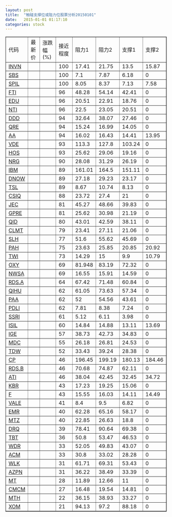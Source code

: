 ```yaml
---
layout: post
title:  "触碰支撑位或阻力位股票分析20150101"
date:   2015-01-01 01:17:10
categories: stock
---
```

<script type="text/javascript">
var stockList = []
stockList.push('gb_invn');
stockList.push('gb_sbs');
stockList.push('gb_spil');
stockList.push('gb_fti');
stockList.push('gb_edu');
stockList.push('gb_nti');
stockList.push('gb_ddd');
stockList.push('gb_qre');
stockList.push('gb_aa');
stockList.push('gb_vde');
stockList.push('gb_hos');
stockList.push('gb_nrg');
stockList.push('gb_ibm');
stockList.push('gb_dnow');
stockList.push('gb_tsl');
stockList.push('gb_csiq');
stockList.push('gb_jec');
stockList.push('gb_gpre');
stockList.push('gb_qid');
stockList.push('gb_clmt');
stockList.push('gb_slh');
stockList.push('gb_pah');
stockList.push('gb_twi');
stockList.push('gb_oxy');
stockList.push('gb_nwsa');
stockList.push('gb_rds.a');
stockList.push('gb_qihu');
stockList.push('gb_paa');
stockList.push('gb_pdli');
stockList.push('gb_ssri');
stockList.push('gb_isil');
stockList.push('gb_ige');
stockList.push('gb_mdc');
stockList.push('gb_tdw');
stockList.push('gb_cp');
stockList.push('gb_rds.b');
stockList.push('gb_ati');
stockList.push('gb_kbr');
stockList.push('gb_f');
stockList.push('gb_vale');
stockList.push('gb_emr');
stockList.push('gb_mtz');
stockList.push('gb_drq');
stockList.push('gb_tbt');
stockList.push('gb_wdr');
stockList.push('gb_acm');
stockList.push('gb_wlk');
stockList.push('gb_azpn');
stockList.push('gb_mt');
stockList.push('gb_cmcm');
stockList.push('gb_mth');
stockList.push('gb_xom');
</script>
<table border="1">
 <tr>
 <td>代码</td>
 <td>最新价</td>
 <td>涨跌幅(%)</td>
 <td>接近程度</td>
 <td>阻力1</td>
 <td>阻力2</td>
 <td>支撑1</td>
 <td>支撑2</td>
</tr>
  <tr id="invn" class="green">
  <td><a href="http://stock.finance.sina.com.cn/usstock/quotes/INVN.html" target="_blank">INVN</a></td><td></td><td></td><td>100</td><td>17.41</td><td>21.75</td><td>13.5</td><td>15.87</td></tr>
  <tr id="sbs" class="green">
  <td><a href="http://stock.finance.sina.com.cn/usstock/quotes/SBS.html" target="_blank">SBS</a></td><td></td><td></td><td>100</td><td>7.1</td><td>7.87</td><td>6.18</td><td>0</td></tr>
  <tr id="spil" class="green">
  <td><a href="http://stock.finance.sina.com.cn/usstock/quotes/SPIL.html" target="_blank">SPIL</a></td><td></td><td></td><td>100</td><td>8.05</td><td>8.37</td><td>7.13</td><td>7.58</td></tr>
  <tr id="fti" class="red">
  <td><a href="http://stock.finance.sina.com.cn/usstock/quotes/FTI.html" target="_blank">FTI</a></td><td></td><td></td><td>96</td><td>48.28</td><td>54.14</td><td>42.41</td><td>0</td></tr>
  <tr id="edu" class="red">
  <td><a href="http://stock.finance.sina.com.cn/usstock/quotes/EDU.html" target="_blank">EDU</a></td><td></td><td></td><td>96</td><td>20.51</td><td>22.91</td><td>18.76</td><td>0</td></tr>
  <tr id="nti" class="red">
  <td><a href="http://stock.finance.sina.com.cn/usstock/quotes/NTI.html" target="_blank">NTI</a></td><td></td><td></td><td>96</td><td>22.5</td><td>23.05</td><td>20.51</td><td>0</td></tr>
  <tr id="ddd" class="red">
  <td><a href="http://stock.finance.sina.com.cn/usstock/quotes/DDD.html" target="_blank">DDD</a></td><td></td><td></td><td>94</td><td>32.64</td><td>38.07</td><td>27.46</td><td>0</td></tr>
  <tr id="qre" class="red">
  <td><a href="http://stock.finance.sina.com.cn/usstock/quotes/QRE.html" target="_blank">QRE</a></td><td></td><td></td><td>94</td><td>15.24</td><td>16.99</td><td>14.05</td><td>0</td></tr>
  <tr id="aa" class="red">
  <td><a href="http://stock.finance.sina.com.cn/usstock/quotes/AA.html" target="_blank">AA</a></td><td></td><td></td><td>94</td><td>16.02</td><td>16.43</td><td>14.41</td><td>13.95</td></tr>
  <tr id="vde" class="red">
  <td><a href="http://stock.finance.sina.com.cn/usstock/quotes/VDE.html" target="_blank">VDE</a></td><td></td><td></td><td>93</td><td>113.3</td><td>127.8</td><td>103.24</td><td>0</td></tr>
  <tr id="hos" class="red">
  <td><a href="http://stock.finance.sina.com.cn/usstock/quotes/HOS.html" target="_blank">HOS</a></td><td></td><td></td><td>93</td><td>25.62</td><td>29.06</td><td>19.16</td><td>0</td></tr>
  <tr id="nrg" class="red">
  <td><a href="http://stock.finance.sina.com.cn/usstock/quotes/NRG.html" target="_blank">NRG</a></td><td></td><td></td><td>90</td><td>28.08</td><td>31.29</td><td>26.19</td><td>0</td></tr>
  <tr id="ibm" class="red">
  <td><a href="http://stock.finance.sina.com.cn/usstock/quotes/IBM.html" target="_blank">IBM</a></td><td></td><td></td><td>89</td><td>161.01</td><td>164.5</td><td>151.11</td><td>0</td></tr>
  <tr id="dnow" class="red">
  <td><a href="http://stock.finance.sina.com.cn/usstock/quotes/DNOW.html" target="_blank">DNOW</a></td><td></td><td></td><td>89</td><td>27.18</td><td>29.23</td><td>23.17</td><td>0</td></tr>
  <tr id="tsl" class="red">
  <td><a href="http://stock.finance.sina.com.cn/usstock/quotes/TSL.html" target="_blank">TSL</a></td><td></td><td></td><td>89</td><td>8.67</td><td>10.74</td><td>8.13</td><td>0</td></tr>
  <tr id="csiq" class="red">
  <td><a href="http://stock.finance.sina.com.cn/usstock/quotes/CSIQ.html" target="_blank">CSIQ</a></td><td></td><td></td><td>88</td><td>23.72</td><td>27.4</td><td>21</td><td>0</td></tr>
  <tr id="jec" class="red">
  <td><a href="http://stock.finance.sina.com.cn/usstock/quotes/JEC.html" target="_blank">JEC</a></td><td></td><td></td><td>81</td><td>45.27</td><td>48.66</td><td>39.83</td><td>0</td></tr>
  <tr id="gpre" class="red">
  <td><a href="http://stock.finance.sina.com.cn/usstock/quotes/GPRE.html" target="_blank">GPRE</a></td><td></td><td></td><td>81</td><td>25.62</td><td>30.98</td><td>21.19</td><td>0</td></tr>
  <tr id="qid" class="green">
  <td><a href="http://stock.finance.sina.com.cn/usstock/quotes/QID.html" target="_blank">QID</a></td><td></td><td></td><td>80</td><td>43.01</td><td>42.59</td><td>38.11</td><td>0</td></tr>
  <tr id="clmt" class="red">
  <td><a href="http://stock.finance.sina.com.cn/usstock/quotes/CLMT.html" target="_blank">CLMT</a></td><td></td><td></td><td>79</td><td>23.41</td><td>27.11</td><td>21.06</td><td>0</td></tr>
  <tr id="slh" class="red">
  <td><a href="http://stock.finance.sina.com.cn/usstock/quotes/SLH.html" target="_blank">SLH</a></td><td></td><td></td><td>77</td><td>51.6</td><td>55.62</td><td>45.69</td><td>0</td></tr>
  <tr id="pah" class="red">
  <td><a href="http://stock.finance.sina.com.cn/usstock/quotes/PAH.html" target="_blank">PAH</a></td><td></td><td></td><td>75</td><td>23.63</td><td>25.85</td><td>20.85</td><td>20.92</td></tr>
  <tr id="twi" class="green">
  <td><a href="http://stock.finance.sina.com.cn/usstock/quotes/TWI.html" target="_blank">TWI</a></td><td></td><td></td><td>73</td><td>14.29</td><td>15</td><td>9.9</td><td>10.79</td></tr>
  <tr id="oxy" class="red">
  <td><a href="http://stock.finance.sina.com.cn/usstock/quotes/OXY.html" target="_blank">OXY</a></td><td></td><td></td><td>69</td><td>81.948</td><td>83.19</td><td>72.32</td><td>0</td></tr>
  <tr id="nwsa" class="red">
  <td><a href="http://stock.finance.sina.com.cn/usstock/quotes/NWSA.html" target="_blank">NWSA</a></td><td></td><td></td><td>69</td><td>16.55</td><td>15.91</td><td>14.59</td><td>0</td></tr>
  <tr id="rds.a" class="red">
  <td><a href="http://stock.finance.sina.com.cn/usstock/quotes/RDS.A.html" target="_blank">RDS.A</a></td><td></td><td></td><td>64</td><td>67.42</td><td>71.48</td><td>60.84</td><td>0</td></tr>
  <tr id="qihu" class="green">
  <td><a href="http://stock.finance.sina.com.cn/usstock/quotes/QIHU.html" target="_blank">QIHU</a></td><td></td><td></td><td>62</td><td>61.05</td><td>73.63</td><td>57.34</td><td>0</td></tr>
  <tr id="paa" class="red">
  <td><a href="http://stock.finance.sina.com.cn/usstock/quotes/PAA.html" target="_blank">PAA</a></td><td></td><td></td><td>62</td><td>52</td><td>54.56</td><td>43.61</td><td>0</td></tr>
  <tr id="pdli" class="red">
  <td><a href="http://stock.finance.sina.com.cn/usstock/quotes/PDLI.html" target="_blank">PDLI</a></td><td></td><td></td><td>62</td><td>7.81</td><td>8.38</td><td>7.24</td><td>0</td></tr>
  <tr id="ssri" class="red">
  <td><a href="http://stock.finance.sina.com.cn/usstock/quotes/SSRI.html" target="_blank">SSRI</a></td><td></td><td></td><td>61</td><td>5.12</td><td>6.11</td><td>3.98</td><td>0</td></tr>
  <tr id="isil" class="red">
  <td><a href="http://stock.finance.sina.com.cn/usstock/quotes/ISIL.html" target="_blank">ISIL</a></td><td></td><td></td><td>60</td><td>14.84</td><td>14.88</td><td>13.11</td><td>13.69</td></tr>
  <tr id="ige" class="red">
  <td><a href="http://stock.finance.sina.com.cn/usstock/quotes/IGE.html" target="_blank">IGE</a></td><td></td><td></td><td>57</td><td>38.73</td><td>42.73</td><td>34.83</td><td>0</td></tr>
  <tr id="mdc" class="red">
  <td><a href="http://stock.finance.sina.com.cn/usstock/quotes/MDC.html" target="_blank">MDC</a></td><td></td><td></td><td>55</td><td>26.18</td><td>26.81</td><td>24.53</td><td>0</td></tr>
  <tr id="tdw" class="red">
  <td><a href="http://stock.finance.sina.com.cn/usstock/quotes/TDW.html" target="_blank">TDW</a></td><td></td><td></td><td>52</td><td>33.43</td><td>39.24</td><td>28.38</td><td>0</td></tr>
  <tr id="cp" class="red">
  <td><a href="http://stock.finance.sina.com.cn/usstock/quotes/CP.html" target="_blank">CP</a></td><td></td><td></td><td>46</td><td>196.45</td><td>199.19</td><td>180.13</td><td>184.46</td></tr>
  <tr id="rds.b" class="red">
  <td><a href="http://stock.finance.sina.com.cn/usstock/quotes/RDS.B.html" target="_blank">RDS.B</a></td><td></td><td></td><td>46</td><td>70.68</td><td>74.87</td><td>62.11</td><td>0</td></tr>
  <tr id="ati" class="green">
  <td><a href="http://stock.finance.sina.com.cn/usstock/quotes/ATI.html" target="_blank">ATI</a></td><td></td><td></td><td>46</td><td>38.04</td><td>42.45</td><td>32.45</td><td>34.72</td></tr>
  <tr id="kbr" class="green">
  <td><a href="http://stock.finance.sina.com.cn/usstock/quotes/KBR.html" target="_blank">KBR</a></td><td></td><td></td><td>43</td><td>17.23</td><td>19.25</td><td>15.06</td><td>0</td></tr>
  <tr id="f" class="red">
  <td><a href="http://stock.finance.sina.com.cn/usstock/quotes/F.html" target="_blank">F</a></td><td></td><td></td><td>43</td><td>15.55</td><td>16.03</td><td>14.11</td><td>14.49</td></tr>
  <tr id="vale" class="red">
  <td><a href="http://stock.finance.sina.com.cn/usstock/quotes/VALE.html" target="_blank">VALE</a></td><td></td><td></td><td>41</td><td>8.4</td><td>9.5</td><td>6.82</td><td>0</td></tr>
  <tr id="emr" class="green">
  <td><a href="http://stock.finance.sina.com.cn/usstock/quotes/EMR.html" target="_blank">EMR</a></td><td></td><td></td><td>40</td><td>62.28</td><td>65.16</td><td>58.17</td><td>0</td></tr>
  <tr id="mtz" class="red">
  <td><a href="http://stock.finance.sina.com.cn/usstock/quotes/MTZ.html" target="_blank">MTZ</a></td><td></td><td></td><td>40</td><td>22.85</td><td>26.63</td><td>18.8</td><td>0</td></tr>
  <tr id="drq" class="red">
  <td><a href="http://stock.finance.sina.com.cn/usstock/quotes/DRQ.html" target="_blank">DRQ</a></td><td></td><td></td><td>39</td><td>78.41</td><td>90.64</td><td>69.38</td><td>0</td></tr>
  <tr id="tbt" class="green">
  <td><a href="http://stock.finance.sina.com.cn/usstock/quotes/TBT.html" target="_blank">TBT</a></td><td></td><td></td><td>36</td><td>50.8</td><td>53.47</td><td>46.53</td><td>0</td></tr>
  <tr id="wdr" class="red">
  <td><a href="http://stock.finance.sina.com.cn/usstock/quotes/WDR.html" target="_blank">WDR</a></td><td></td><td></td><td>33</td><td>52.05</td><td>49.83</td><td>43.07</td><td>0</td></tr>
  <tr id="acm" class="red">
  <td><a href="http://stock.finance.sina.com.cn/usstock/quotes/ACM.html" target="_blank">ACM</a></td><td></td><td></td><td>33</td><td>30.8</td><td>33.02</td><td>28.28</td><td>0</td></tr>
  <tr id="wlk" class="green">
  <td><a href="http://stock.finance.sina.com.cn/usstock/quotes/WLK.html" target="_blank">WLK</a></td><td></td><td></td><td>31</td><td>61.71</td><td>69.31</td><td>53.43</td><td>0</td></tr>
  <tr id="azpn" class="red">
  <td><a href="http://stock.finance.sina.com.cn/usstock/quotes/AZPN.html" target="_blank">AZPN</a></td><td></td><td></td><td>31</td><td>36.22</td><td>38.49</td><td>33.39</td><td>0</td></tr>
  <tr id="mt" class="green">
  <td><a href="http://stock.finance.sina.com.cn/usstock/quotes/MT.html" target="_blank">MT</a></td><td></td><td></td><td>28</td><td>11.89</td><td>12.66</td><td>11</td><td>0</td></tr>
  <tr id="cmcm" class="green">
  <td><a href="http://stock.finance.sina.com.cn/usstock/quotes/CMCM.html" target="_blank">CMCM</a></td><td></td><td></td><td>27</td><td>16.48</td><td>19.54</td><td>14.81</td><td>0</td></tr>
  <tr id="mth" class="red">
  <td><a href="http://stock.finance.sina.com.cn/usstock/quotes/MTH.html" target="_blank">MTH</a></td><td></td><td></td><td>22</td><td>36.15</td><td>38.93</td><td>33.27</td><td>0</td></tr>
  <tr id="xom" class="red">
  <td><a href="http://stock.finance.sina.com.cn/usstock/quotes/XOM.html" target="_blank">XOM</a></td><td></td><td></td><td>21</td><td>94.13</td><td>97.2</td><td>88.18</td><td>0</td></tr>
</table>
